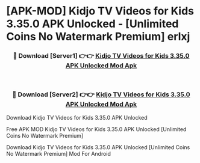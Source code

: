 # [APK-MOD] Kidjo TV  Videos for Kids 3.35.0 APK Unlocked - [Unlimited Coins No Watermark Premium] erlxj



<div align="center">
<h3>🔴 Download [Server1] 👉👉 <a href="https://momento.my/?title=Kidjo_TV__Videos_for_Kids_3.35.0_APK_Unlocked">Kidjo TV  Videos for Kids 3.35.0 APK Unlocked Mod Apk</a></h3><br>

<h3>🔴 Download [Server2] 👉👉 <a href="https://momento.my/?title=Kidjo_TV__Videos_for_Kids_3.35.0_APK_Unlocked">Kidjo TV  Videos for Kids 3.35.0 APK Unlocked Mod Apk</a></h3>
</div>



Download Kidjo TV  Videos for Kids 3.35.0 APK Unlocked 

Free APK MOD Kidjo TV  Videos for Kids 3.35.0 APK Unlocked [Unlimited Coins No Watermark Premium]

Download Kidjo TV  Videos for Kids 3.35.0 APK Unlocked [Unlimited Coins No Watermark Premium] Mod For Android
